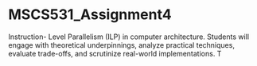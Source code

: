# MSCS531_Assignment4
Instruction- Level Parallelism (ILP) in computer architecture. Students will engage with theoretical underpinnings, analyze practical techniques, evaluate trade-offs, and scrutinize real-world implementations. T
